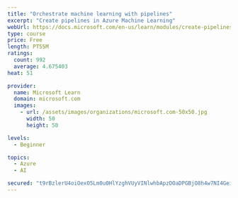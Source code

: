 ```yaml
---
title: "Orchestrate machine learning with pipelines"
excerpt: "Create pipelines in Azure Machine Learning"
webUrl: https://docs.microsoft.com/en-us/learn/modules/create-pipelines-in-aml/
type: course
price: Free
length: PT55M
ratings:
  count: 992
  average: 4.675403
heat: 51

provider:
  name: Microsoft Learn
  domain: microsoft.com
  images:
    - url: /assets/images/organizations/microsoft.com-50x50.jpg
      width: 50
      height: 50

levels:
  - Beginner

topics:
  - Azure
  - AI

secured: "t9rBzlerU4oiOexO5Lm0u0HlYzghVUyVINlwhbApzDOaDPGBjO8h4w7NI4GeiEbTdjEysCNOmVRyx+vzs5p5NkBNpSeLqTYo913x/3FzAQQasul6rjeoXEteAvie7zckoebDJxbj8dR6R72nRXHld2NlVyceaiONzw1OWWetm6B7pT7mhR3RXT7q/FB+lmHjZB1yXcqS6SDYcAI3l0DupcUjf+xGhDnTfkjvUi/siFugpgaJiwfUtpqMIfdLRVof+Vq5jm4hMHsF9flfK7pupKJG1APOt6mKodTG7HlCPwsuN9OHqRPlNbbN8LZdGpyoKds6XTH7g6EK6+Z21fqKt1VNpF56NRoPKXtU8/yotWu6tgipq2jXtM5AC5EpgPhTd/7l3ElvE++XjhjvOqaKz6aLJ88w65BNp3CECiugFTw=;pmibDXMiXojZG8hw7pf5HQ=="
---
```


